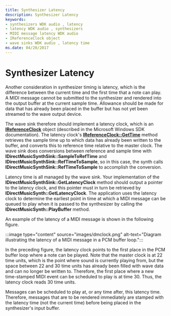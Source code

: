 ```yaml
---
title: Synthesizer Latency
description: Synthesizer Latency
keywords:
- synthesizers WDK audio , latency
- latency WDK audio , synthesizers
- MIDI message latency WDK audio
- IReferenceClock object
- wave sinks WDK audio , latency time
ms.date: 04/20/2017
---
```


# Synthesizer Latency

Another consideration in synthesizer timing is latency, which is the difference between the current time and the first time that a note can play. A MIDI message cannot be submitted to the synthesizer and rendered into the output buffer at the current sample time. Allowance should be made for data that has already been placed in the buffer but has not yet been streamed to the wave output device.

The wave sink therefore should implement a latency clock, which is an [**IReferenceClock**](/windows/desktop/wmformat/ireferenceclock) object (described in the Microsoft Windows SDK documentation). The latency clock's [**IReferenceClock::GetTime**](/previous-versions//dd551385(v=vs.85)) method retrieves the sample time up to which data has already been written to the buffer, and converts this to reference time relative to the master clock. The wave sink does conversions between reference and sample time with **IDirectMusicSynthSink::SampleToRefTime** and **IDirectMusicSynthSink::RefTimeToSample**, so in this case, the synth calls **IDirectMusicSynthSink::RefTimeToSample** to accomplish the conversion.

Latency time is all managed by the wave sink. Your implementation of the **IDirectMusicSynthSink::GetLatencyClock** method should output a pointer to the latency clock, and this pointer must in turn be retrieved by **IDirectMusicSynth::GetLatencyClock**. The application uses the latency clock to determine the earliest point in time at which a MIDI message can be queued to play when it is passed to the synthesizer by calling the **IDirectMusicSynth::PlayBuffer** method.

An example of the latency of a MIDI message is shown in the following figure.

:::image type="content" source="images/dmclock.png" alt-text="Diagram illustrating the latency of a MIDI message in a PCM buffer loop.":::

In the preceding figure, the latency clock points to the first place in the PCM buffer loop where a note can be played. Note that the master clock is at 22 time units, which is the point where sound is currently playing from, but the space between 22 and 30 time units has already been filled with wave data and can no longer be written to. Therefore, the first place where a new time-stamped MIDI event can be scheduled to play is at time 30. Thus, the latency clock reads 30 time units.

Messages can be scheduled to play at, or any time after, this latency time. Therefore, messages that are to be rendered immediately are stamped with the latency time (not the current time) before being placed in the synthesizer's input buffer.

